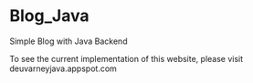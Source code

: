 Blog_Java
=========

Simple Blog with Java Backend

To see the current implementation of this website, please visit deuvarneyjava.appspot.com
